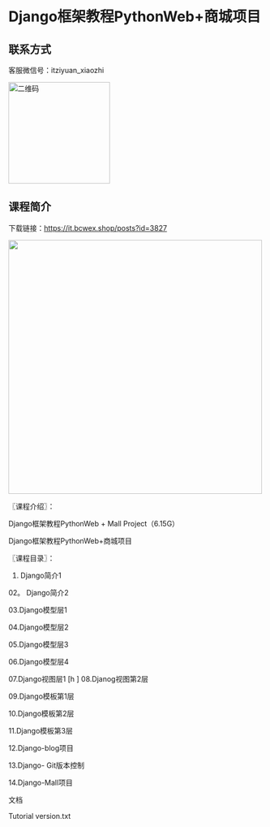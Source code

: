 # Django框架教程PythonWeb+商城项目

## 联系方式

客服微信号：itziyuan_xiaozhi

<img src="https://ziyuanyun.oss-cn-guangzhou.aliyuncs.com/common/20240614073449/666b82192834a.jpg" width="200" height="200" alt="二维码">

## 课程简介

下载链接：https://it.bcwex.shop/posts?id=3827

<img src="https://ziyuanyun.oss-cn-guangzhou.aliyuncs.com/yun/20240515185346/6644943abcd8a.jpg" width="500" alt="">

  〖课程介绍〗：

 Django框架教程PythonWeb + Mall Project（6.15G）

 Django框架教程PythonWeb+商城项目



 〖课程目录〗：

 01. Django简介1

 02。 Django简介2

 03.Django模型层1

 04.Django模型层2

 05.Django模型层3

 06.Django模型层4

 07.Django视图层1 [h ] 08.Djanog视图第2层

 09.Django模板第1层

 10.Django模板第2层

 11.Django模板第3层

 12.Django-blog项目

 13.Django- Git版本控制

 14.Django-Mall项目

 文档

 Tutorial version.txt

  
